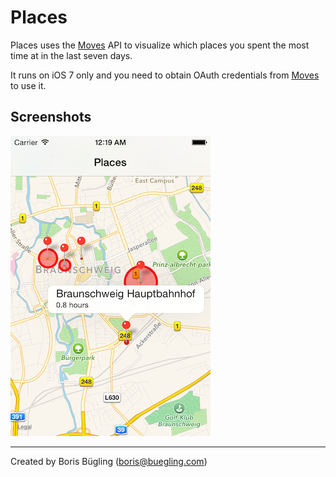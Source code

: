 # Places

Places uses the [Moves][1] API to visualize which places you spent the most
time at in the last seven days.

It runs on iOS 7 only and you need to obtain OAuth credentials from
[Moves][2] to use it.

## Screenshots

![](Screenshots/1.png)

---

Created by Boris Bügling (<boris@buegling.com>)

[1]: http://www.moves-app.com
[2]: https://dev.moves-app.com/login

